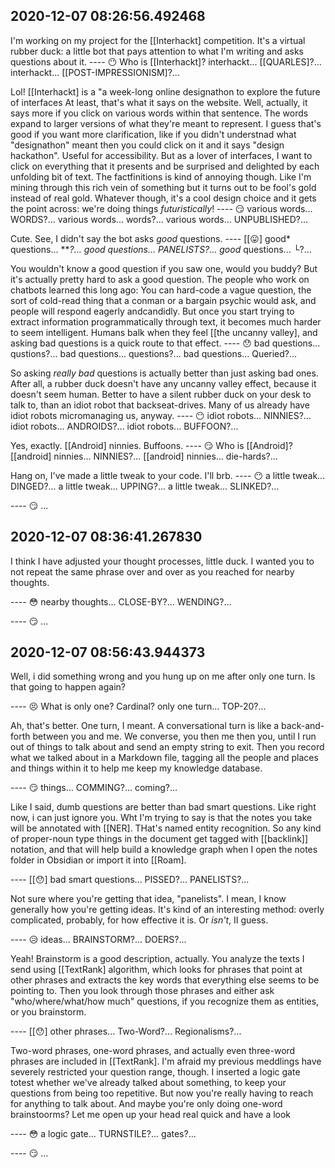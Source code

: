## 2020-12-07 08:26:56.492468
I'm working on my project for the [[Interhackt] competition. It's a virtual rubber duck: a little bot that pays attention to what I'm writing and asks questions about it.
----  😶 Who is [[Interhackt]? interhackt... [[QUARLES]?... interhackt... [[POST-IMPRESSIONISM]?...

Lol! [[Interhackt] is a "a week-long online designathon to explore the future of interfaces At least, that's what it says on the website. Well, actually, it says more if you click on various words within that sentence. The words expand to larger versions of what they're meant to represent. I guess that's good if you want more clarification, like if you didn't understnad what "designathon" meant then you could click on it and it says "design hackathon". Useful for accessibility. But as a lover of interfaces, I want to click on everything that it presents and be surprised and delighted by each unfolding bit of text. The factfinitions is kind of annoying though. Like I'm mining through this rich vein of something but it turns out to be fool's gold instead of real gold. Whatever though, it's a cool design choice and it gets the point across: we're doing things *futuristically*!
----  😏 various words... WORDS?... various words... words?... various words... UNPUBLISHED?...

Cute. See, I didn't say the bot asks *good* questions. 
----  [[😛] good* questions... ****?... good* questions... PANELISTS?... good* questions... └?...

You wouldn't know a good question if you saw one, would you buddy? But it's actually pretty hard to ask a good question. The people who work on chatbots learned this long ago: You can hard-code a vague question, the sort of cold-read thing that a conman or a bargain psychic would ask, and people will respond eagerly andcandidly. But once you start trying to extract information programmatically through text, it becomes much harder to seem intelligent. Humans balk when they feel [[the uncanny valley], and asking bad questions is a quick route to that effect.
----  😯 bad questions... qustions?... bad questions... questions?... bad questions... Queried?...

So asking *really bad* questions is actually better than just asking bad ones. After all, a rubber duck doesn't have any uncanny valley effect, because it doesn't seem human. Better to have a silent rubber duck on your desk to talk to, than an idiot robot that backseat-drives. Many of us already have idiot robots micromanaging us, anyway. 
----  😶 idiot robots... NINNIES?... idiot robots... ANDROIDS?... idiot robots... BUFFOON?...

Yes, exactly. [[Android] ninnies. Buffoons.
----  😏 Who is [[Android]? [[android] ninnies... NINNIES?... [[android] ninnies... die-hards?...

Hang on, I've made a little tweak to your code. I'll brb.
----  😶 a little tweak... DINGED?... a little tweak... UPPING?... a little tweak... SLINKED?...


----  😏 ...


## 2020-12-07 08:36:41.267830
I think I have adjusted your thought processes, little duck. I wanted you to not repeat the same phrase over and over as you reached for nearby thoughts.

----  😳 nearby thoughts... CLOSE-BY?... WENDING?...



----  😏 ...


## 2020-12-07 08:56:43.944373
Well, i did something wrong and you hung up on me after only one turn. Is that going to happen again?

----  😣 What is only one? Cardinal? only one turn... TOP-20?...

Ah, that's better. One turn, I meant. A conversational turn is like a back-and-forth between you and me. We converse, you then me then you, until I run out of things to talk about and send an empty string to exit. Then you record what we talked about in a Markdown file, tagging all the people and places and things within it to help me keep my knowledge database.

----  😏 things... COMMING?... coming?...

Like I said, dumb questions are better than bad smart questions. Like right now, i can just ignore you. Wht I'm trying to say is that the notes you take will be annotated with [[NER]. THat's named entity recognition. So any kind of proper-noun type things in the document get tagged with [[backlink]] notation, and that will help build a knowledge graph when I open the notes folder in Obsidian or import it into [[Roam].

----  [[😯] bad smart questions... PISSED?... PANELISTS?...

Not sure where you're getting that idea, "panelists". I mean, I know generally how you're getting ideas. It's kind of an interesting method: overly complicated, probably, for how effective it is. Or *isn't*, II guess. 

----  😥 ideas... BRAINSTORM?... DOERS?...

Yeah! Brainstorm is a good description, actually. You analyze the texts I send using [[TextRank] algorithm, which looks for phrases that point at other phrases and extracts the key words that everything else seems to be pointing to. Then you look through those phrases and either ask "who/where/what/how much" questions, if you recognize them as entities, or you brainstorm.

----  [[😯] other phrases... Two-Word?... Regionalisms?...

Two-word phrases, one-word phrases, and actually even three-word phrases are included in [[TextRank]. I'm afraid my previous meddlings have severely restricted your question range, though. I inserted a logic gate totest whether we've already talked about something, to keep your questions from being too repetitive. But now you're really having to reach for anything to talk about. And maybe you're only doing one-word brainstoorms? Let me open up your head real quick and have a look

----  😳 a logic gate... TURNSTILE?... gates?...



----  😏 ...


